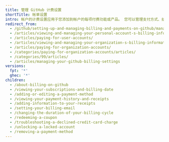 ```yaml
---
title: 管理 GitHub 计费设置
shortTitle: 帐单设置
intro: 帐户的计费设置应用于您添加到帐户的每项付费功能或产品。 您可以管理支付方式、结算周期和帐音邮箱等设置。 您也可以查看帐单信息，如订阅、帐单日期、付款记录和以前的收据。
redirect_from:
  - /github/setting-up-and-managing-billing-and-payments-on-github/managing-your-github-billing-settings
  - /articles/viewing-and-managing-your-personal-account-s-billing-information/
  - /articles/paying-for-user-accounts/
  - /articles/viewing-and-managing-your-organization-s-billing-information/
  - /articles/paying-for-organization-accounts/
  - /categories/paying-for-organization-accounts/articles/
  - /categories/99/articles/
  - /articles/managing-your-github-billing-settings
versions:
  fpt: '*'
  ghec: '*'
children:
  - /about-billing-on-github
  - /viewing-your-subscriptions-and-billing-date
  - /adding-or-editing-a-payment-method
  - /viewing-your-payment-history-and-receipts
  - /adding-information-to-your-receipts
  - /setting-your-billing-email
  - /changing-the-duration-of-your-billing-cycle
  - /redeeming-a-coupon
  - /troubleshooting-a-declined-credit-card-charge
  - /unlocking-a-locked-account
  - /removing-a-payment-method
---
```


